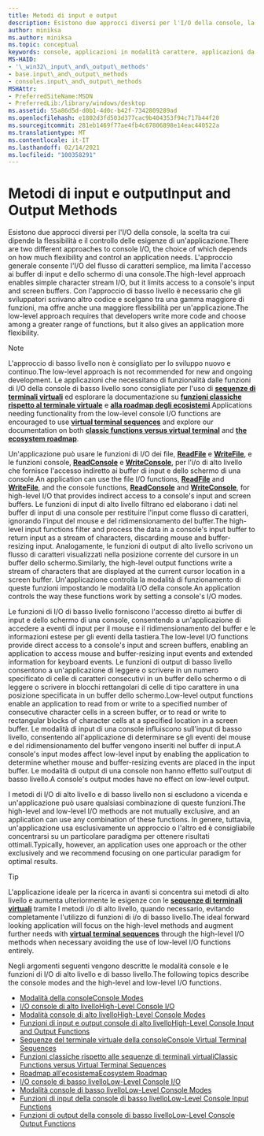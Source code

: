 ```yaml
---
title: Metodi di input e output
description: Esistono due approcci diversi per l'I/O della console, la scelta tra cui dipende la flessibilità e il controllo delle esigenze di un'applicazione.
author: miniksa
ms.author: miniksa
ms.topic: conceptual
keywords: console, applicazioni in modalità carattere, applicazioni da riga di comando, applicazioni di terminale, api della console
MS-HAID:
- '\_win32\_input\_and\_output\_methods'
- base.input\_and\_output\_methods
- consoles.input\_and\_output\_methods
MSHAttr:
- PreferredSiteName:MSDN
- PreferredLib:/library/windows/desktop
ms.assetid: 55a86d5d-d0b1-4d0c-b42f-7342809289ad
ms.openlocfilehash: e1802d3fd503d377cac9b404353f94c717b44f20
ms.sourcegitcommit: 281eb1469f77ae4fb4c67806898e14eac440522a
ms.translationtype: MT
ms.contentlocale: it-IT
ms.lasthandoff: 02/14/2021
ms.locfileid: "100358291"
---
```

# <a name="input-and-output-methods"></a><span data-ttu-id="14a3e-104">Metodi di input e output</span><span class="sxs-lookup"><span data-stu-id="14a3e-104">Input and Output Methods</span></span>

<span data-ttu-id="14a3e-105">Esistono due approcci diversi per l'I/O della console, la scelta tra cui dipende la flessibilità e il controllo delle esigenze di un'applicazione.</span><span class="sxs-lookup"><span data-stu-id="14a3e-105">There are two different approaches to console I/O, the choice of which depends on how much flexibility and control an application needs.</span></span> <span data-ttu-id="14a3e-106">L'approccio generale consente l'I/O del flusso di caratteri semplice, ma limita l'accesso ai buffer di input e dello schermo di una console.</span><span class="sxs-lookup"><span data-stu-id="14a3e-106">The high-level approach enables simple character stream I/O, but it limits access to a console's input and screen buffers.</span></span> <span data-ttu-id="14a3e-107">Con l'approccio di basso livello è necessario che gli sviluppatori scrivano altro codice e scelgano tra una gamma maggiore di funzioni, ma offre anche una maggiore flessibilità per un'applicazione.</span><span class="sxs-lookup"><span data-stu-id="14a3e-107">The low-level approach requires that developers write more code and choose among a greater range of functions, but it also gives an application more flexibility.</span></span>

> [!NOTE]
> <span data-ttu-id="14a3e-108">L'approccio di basso livello non è consigliato per lo sviluppo nuovo e continuo.</span><span class="sxs-lookup"><span data-stu-id="14a3e-108">The low-level approach is not recommended for new and ongoing development.</span></span> <span data-ttu-id="14a3e-109">Le applicazioni che necessitano di funzionalità dalle funzioni di I/O della console di basso livello sono consigliate per l'uso di **[sequenze di terminali virtuali](console-virtual-terminal-sequences.md)** ed esplorare la documentazione su **[funzioni classiche rispetto al terminale virtuale](classic-vs-vt.md)** e **[alla roadmap degli ecosistemi](ecosystem-roadmap.md)**.</span><span class="sxs-lookup"><span data-stu-id="14a3e-109">Applications needing functionality from the low-level console I/O functions are encouraged to use **[virtual terminal sequences](console-virtual-terminal-sequences.md)** and explore our documentation on both **[classic functions versus virtual terminal](classic-vs-vt.md)** and **[the ecosystem roadmap](ecosystem-roadmap.md)**.</span></span>

<span data-ttu-id="14a3e-110">Un'applicazione può usare le funzioni di I/O dei file, [**ReadFile**](/windows/win32/api/fileapi/nf-fileapi-readfile) e [**WriteFile**](/windows/win32/api/fileapi/nf-fileapi-writefile), e le funzioni console, [**ReadConsole**](readconsole.md) e [**WriteConsole**](writeconsole.md), per l'i/o di alto livello che fornisce l'accesso indiretto ai buffer di input e dello schermo di una console.</span><span class="sxs-lookup"><span data-stu-id="14a3e-110">An application can use the file I/O functions, [**ReadFile**](/windows/win32/api/fileapi/nf-fileapi-readfile) and [**WriteFile**](/windows/win32/api/fileapi/nf-fileapi-writefile), and the console functions, [**ReadConsole**](readconsole.md) and [**WriteConsole**](writeconsole.md), for high-level I/O that provides indirect access to a console's input and screen buffers.</span></span> <span data-ttu-id="14a3e-111">Le funzioni di input di alto livello filtrano ed elaborano i dati nel buffer di input di una console per restituire l'input come flusso di caratteri, ignorando l'input del mouse e del ridimensionamento del buffer.</span><span class="sxs-lookup"><span data-stu-id="14a3e-111">The high-level input functions filter and process the data in a console's input buffer to return input as a stream of characters, discarding mouse and buffer-resizing input.</span></span> <span data-ttu-id="14a3e-112">Analogamente, le funzioni di output di alto livello scrivono un flusso di caratteri visualizzati nella posizione corrente del cursore in un buffer dello schermo.</span><span class="sxs-lookup"><span data-stu-id="14a3e-112">Similarly, the high-level output functions write a stream of characters that are displayed at the current cursor location in a screen buffer.</span></span> <span data-ttu-id="14a3e-113">Un'applicazione controlla la modalità di funzionamento di queste funzioni impostando le modalità I/O della console.</span><span class="sxs-lookup"><span data-stu-id="14a3e-113">An application controls the way these functions work by setting a console's I/O modes.</span></span>

<span data-ttu-id="14a3e-114">Le funzioni di I/O di basso livello forniscono l'accesso diretto ai buffer di input e dello schermo di una console, consentendo a un'applicazione di accedere a eventi di input per il mouse e il ridimensionamento del buffer e le informazioni estese per gli eventi della tastiera.</span><span class="sxs-lookup"><span data-stu-id="14a3e-114">The low-level I/O functions provide direct access to a console's input and screen buffers, enabling an application to access mouse and buffer-resizing input events and extended information for keyboard events.</span></span> <span data-ttu-id="14a3e-115">Le funzioni di output di basso livello consentono a un'applicazione di leggere o scrivere in un numero specificato di celle di caratteri consecutivi in un buffer dello schermo o di leggere o scrivere in blocchi rettangolari di celle di tipo carattere in una posizione specificata in un buffer dello schermo.</span><span class="sxs-lookup"><span data-stu-id="14a3e-115">Low-level output functions enable an application to read from or write to a specified number of consecutive character cells in a screen buffer, or to read or write to rectangular blocks of character cells at a specified location in a screen buffer.</span></span> <span data-ttu-id="14a3e-116">Le modalità di input di una console influiscono sull'input di basso livello, consentendo all'applicazione di determinare se gli eventi del mouse e del ridimensionamento del buffer vengono inseriti nel buffer di input.</span><span class="sxs-lookup"><span data-stu-id="14a3e-116">A console's input modes affect low-level input by enabling the application to determine whether mouse and buffer-resizing events are placed in the input buffer.</span></span> <span data-ttu-id="14a3e-117">Le modalità di output di una console non hanno effetto sull'output di basso livello.</span><span class="sxs-lookup"><span data-stu-id="14a3e-117">A console's output modes have no effect on low-level output.</span></span>

<span data-ttu-id="14a3e-118">I metodi di I/O di alto livello e di basso livello non si escludono a vicenda e un'applicazione può usare qualsiasi combinazione di queste funzioni.</span><span class="sxs-lookup"><span data-stu-id="14a3e-118">The high-level and low-level I/O methods are not mutually exclusive, and an application can use any combination of these functions.</span></span> <span data-ttu-id="14a3e-119">In genere, tuttavia, un'applicazione usa esclusivamente un approccio o l'altro ed è consigliabile concentrarsi su un particolare paradigma per ottenere risultati ottimali.</span><span class="sxs-lookup"><span data-stu-id="14a3e-119">Typically, however, an application uses one approach or the other exclusively and we recommend focusing on one particular paradigm for optimal results.</span></span>

> [!TIP]
> <span data-ttu-id="14a3e-120">L'applicazione ideale per la ricerca in avanti si concentra sui metodi di alto livello e aumenta ulteriormente le esigenze con le **[sequenze di terminali virtuali](console-virtual-terminal-sequences.md)** tramite I metodi i/o di alto livello, quando necessario, evitando completamente l'utilizzo di funzioni di i/o di basso livello.</span><span class="sxs-lookup"><span data-stu-id="14a3e-120">The ideal forward looking application will focus on the high-level methods and augment further needs with **[virtual terminal sequences](console-virtual-terminal-sequences.md)** through the high-level I/O methods when necessary avoiding the use of low-level I/O functions entirely.</span></span>

<span data-ttu-id="14a3e-121">Negli argomenti seguenti vengono descritte le modalità console e le funzioni di I/O di alto livello e di basso livello.</span><span class="sxs-lookup"><span data-stu-id="14a3e-121">The following topics describe the console modes and the high-level and low-level I/O functions.</span></span>

- [<span data-ttu-id="14a3e-122">Modalità della console</span><span class="sxs-lookup"><span data-stu-id="14a3e-122">Console Modes</span></span>](console-modes.md)
- [<span data-ttu-id="14a3e-123">I/O console di alto livello</span><span class="sxs-lookup"><span data-stu-id="14a3e-123">High-Level Console I/O</span></span>](high-level-console-i-o.md)
- [<span data-ttu-id="14a3e-124">Modalità console di alto livello</span><span class="sxs-lookup"><span data-stu-id="14a3e-124">High-Level Console Modes</span></span>](high-level-console-modes.md)
- [<span data-ttu-id="14a3e-125">Funzioni di input e output console di alto livello</span><span class="sxs-lookup"><span data-stu-id="14a3e-125">High-Level Console Input and Output Functions</span></span>](high-level-console-input-and-output-functions.md)
- [<span data-ttu-id="14a3e-126">Sequenze del terminale virtuale della console</span><span class="sxs-lookup"><span data-stu-id="14a3e-126">Console Virtual Terminal Sequences</span></span>](console-virtual-terminal-sequences.md)
- [<span data-ttu-id="14a3e-127">Funzioni classiche rispetto alle sequenze di terminali virtuali</span><span class="sxs-lookup"><span data-stu-id="14a3e-127">Classic Functions versus Virtual Terminal Sequences</span></span>](classic-vs-vt.md)
- [<span data-ttu-id="14a3e-128">Roadmap all'ecosistema</span><span class="sxs-lookup"><span data-stu-id="14a3e-128">Ecosystem Roadmap</span></span>](ecosystem-roadmap.md)
- [<span data-ttu-id="14a3e-129">I/O console di basso livello</span><span class="sxs-lookup"><span data-stu-id="14a3e-129">Low-Level Console I/O</span></span>](low-level-console-i-o.md)
- [<span data-ttu-id="14a3e-130">Modalità console di basso livello</span><span class="sxs-lookup"><span data-stu-id="14a3e-130">Low-Level Console Modes</span></span>](low-level-console-modes.md)
- [<span data-ttu-id="14a3e-131">Funzioni di input della console di basso livello</span><span class="sxs-lookup"><span data-stu-id="14a3e-131">Low-Level Console Input Functions</span></span>](low-level-console-input-functions.md)
- [<span data-ttu-id="14a3e-132">Funzioni di output della console di basso livello</span><span class="sxs-lookup"><span data-stu-id="14a3e-132">Low-Level Console Output Functions</span></span>](low-level-console-output-functions.md)